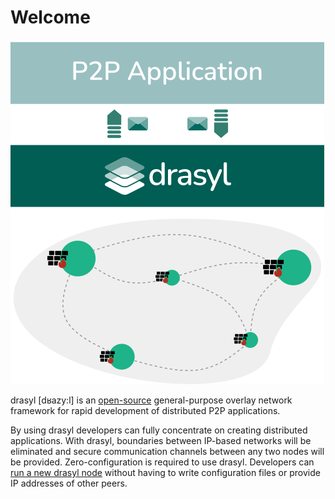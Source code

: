 # Welcome

![drasyl architecture](assets/img/drasyl-architecture.png)

drasyl [dʁazy:l] is an [open-source](https://github.com/drasyl-overlay/drasyl) general-purpose
overlay network framework for rapid development of distributed P2P applications.

By using drasyl developers can fully concentrate on creating distributed applications. With drasyl,
boundaries between IP-based networks will be eliminated and secure communication channels between
any two nodes will be provided. Zero-configuration is required to use drasyl. Developers
can [run a new drasyl node](getting-started.md) without having to write configuration files or
provide IP addresses of other peers.
